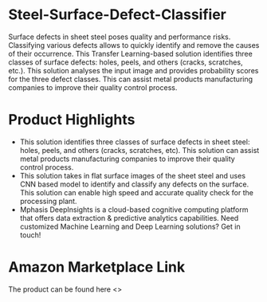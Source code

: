 # Steel-Surface-Defect-Classifier
Surface defects in sheet steel poses quality and performance risks. Classifying various defects allows to quickly identify and remove the causes of their occurrence. This Transfer Learning-based solution identifies three classes of surface defects: holes, peels, and others (cracks, scratches, etc.). This solution analyses the input image and provides probability scores for the three defect classes. This can assist metal products manufacturing companies to improve their quality control process. 
# Product Highlights
* This solution identifies three classes of surface defects in sheet steel: holes, peels, and others (cracks, scratches, etc). This solution can assist metal products manufacturing companies to improve their quality control process.
* This solution takes in flat surface images of the sheet steel and uses CNN based model to identify and classify any defects on the surface. This solution can enable high speed and accurate quality check for the processing plant.
* Mphasis DeepInsights is a cloud-based cognitive computing platform that offers data extraction & predictive analytics capabilities. Need customized Machine Learning and Deep Learning solutions? Get in touch!
# Amazon Marketplace Link
The product can be found here <>
